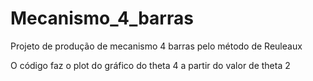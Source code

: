 # Mecanismo_4_barras
Projeto de produção de mecanismo 4 barras pelo método de Reuleaux

O código faz o plot do gráfico do theta 4 a partir do valor de theta 2 
